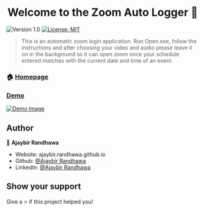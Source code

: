 <h1 align="center">Welcome to the Zoom Auto Logger 👋</h1>
<p>
  <img alt="Version 1.0" src="https://img.shields.io/badge/version-0.1.0-blue.svg?cacheSeconds=2592000" />
  <a href="#" target="_blank">
    <img alt="License: MIT" src="https://img.shields.io/badge/License-None-yellow.svg" />
  </a>
</p>

> This is an automatic zoom login application. Run Open.exe, follow the instructions and after choosing your video and audio please leave it on in the background so it can open zoom once your schedule entered matches with the current date and time of an event.

### 🏠 [Homepage](https://github.com/AjaybirRandhawa/Zoom-Login)
### [Demo](https://youtu.be/A04ZxpL4R_Q)
[![Demo Image](http://img.youtube.com/vi/A04ZxpL4R_Q/0.jpg)](https://studio.youtube.com/video/A04ZxpL4R_Q/edit "Zoom Auto Login")
## Author

👤 **Ajaybir Randhawa**

* Website: ajaybir.randhawa.github.io
* Github: [@Ajaybir Randhawa](https://github.com/AjaybirRandhawa)
* LinkedIn: [@Ajaybir Randhawa](https://linkedin.com/in/AjaybirRandhawa)

## Show your support

Give a ⭐️ if this project helped you!
